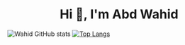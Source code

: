 <h1 align="center">Hi 👋, I'm Abd Wahid</h1>


![Wahid GitHub stats](https://github-readme-stats.vercel.app/api?username=wahidabd&theme=tokyonight&show_icons=true) [![Top Langs](https://github-readme-stats.vercel.app/api/top-langs/?username=wahidabd&layout=compact)](https://github.com/wahidabd/github-readme-stats)
